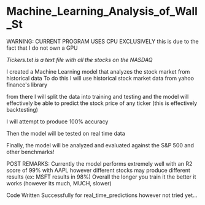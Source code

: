 # Machine_Learning_Analysis_of_Wall_St

 WARNING: CURRENT PROGRAM USES CPU EXCLUSIVELY
 this is due to the fact that I do not own a GPU



 *Tickers.txt is a text file with all the stocks on the NASDAQ*

 I created a Machine Learning model that analyzes the stock market from historical data
 To do this I will use historical stock market data from yahoo finance's library

 from there I will split the data into training and testing and the model will effectively be able to predict the stock price of any ticker (this is effectively backtesting)

 I will attempt to produce 100% accuracy

 Then the model will be tested on real time data

 Finally, the model will be analyzed and evaluated against the S&P 500 and other benchmarks!

 POST REMARKS: Currently the model performs extremely well with an R2 score of 99% with AAPL however different stocks may produce different results (ex: MSFT results in 98%)
 Overall the longer you train it the better it works (however its much, MUCH, slower)

 Code Written Successfully for real_time_predictions however not tried yet...